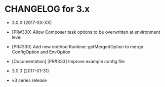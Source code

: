 CHANGELOG for 3.x
=================

* 3.0.X (2017-XX-XX)
 * [PR#330] Allow Composer task options to be overwritten at environment level
 * [PR#330] Add new method Runtime::getMergedOption to merge ConfigOption and EnvOption
 * [Documentation] [PR#333] Improve example config file

* 3.0.0 (2017-01-31)
 * v3 series release
